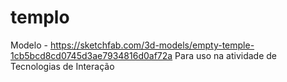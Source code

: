 # templo
Modelo - https://sketchfab.com/3d-models/empty-temple-1cb5bcd8cd0745d3ae7934816d0af72a 
Para uso na atividade de Tecnologias de Interação
